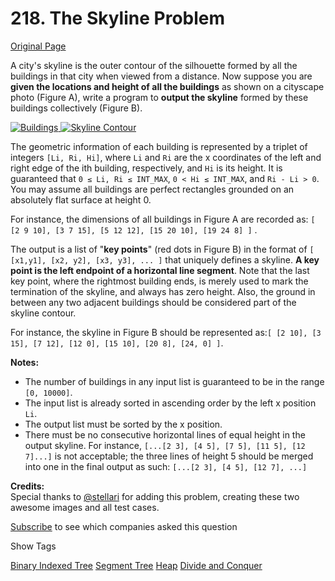 # 218. The Skyline Problem

[Original Page](https://leetcode.com/problems/the-skyline-problem/)

A city's skyline is the outer contour of the silhouette formed by all the buildings in that city when viewed from a distance. Now suppose you are **given the locations and height of all the buildings** as shown on a cityscape photo (Figure A), write a program to **output the skyline** formed by these buildings collectively (Figure B).

[![Buildings](/static/images/problemset/skyline1.jpg) ](/static/images/problemset/skyline1.jpg)  [ ![Skyline Contour](/static/images/problemset/skyline2.jpg) ](/static/images/problemset/skyline2.jpg)  

The geometric information of each building is represented by a triplet of integers `[Li, Ri, Hi]`, where `Li` and `Ri` are the x coordinates of the left and right edge of the ith building, respectively, and `Hi` is its height. It is guaranteed that `0 ≤ Li, Ri ≤ INT_MAX`, `0 < Hi ≤ INT_MAX`, and `Ri - Li > 0`. You may assume all buildings are perfect rectangles grounded on an absolutely flat surface at height 0.

For instance, the dimensions of all buildings in Figure A are recorded as: `[ [2 9 10], [3 7 15], [5 12 12], [15 20 10], [19 24 8] ]` .

The output is a list of "**key points**" (red dots in Figure B) in the format of `[ [x1,y1], [x2, y2], [x3, y3], ... ]` that uniquely defines a skyline. **A key point is the left endpoint of a horizontal line segment**. Note that the last key point, where the rightmost building ends, is merely used to mark the termination of the skyline, and always has zero height. Also, the ground in between any two adjacent buildings should be considered part of the skyline contour.

For instance, the skyline in Figure B should be represented as:`[ [2 10], [3 15], [7 12], [12 0], [15 10], [20 8], [24, 0] ]`.

**Notes:**

*   The number of buildings in any input list is guaranteed to be in the range `[0, 10000]`.
*   The input list is already sorted in ascending order by the left x position `Li`.
*   The output list must be sorted by the x position.
*   There must be no consecutive horizontal lines of equal height in the output skyline. For instance, `[...[2 3], [4 5], [7 5], [11 5], [12 7]...]` is not acceptable; the three lines of height 5 should be merged into one in the final output as such: `[...[2 3], [4 5], [12 7], ...]`

**Credits:**  
Special thanks to [@stellari](https://oj.leetcode.com/discuss/user/stellari) for adding this problem, creating these two awesome images and all test cases.

<div>

[Subscribe](/subscribe/) to see which companies asked this question

</div>

<div>

<div id="tags" class="btn btn-xs btn-warning">Show Tags</div>

<span class="hidebutton">[Binary Indexed Tree](/tag/binary-indexed-tree/) [Segment Tree](/tag/segment-tree/) [Heap](/tag/heap/) [Divide and Conquer](/tag/divide-and-conquer/)</span></div>